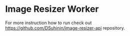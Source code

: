 # Image Resizer Worker

For more instruction how to run check out https://github.com/DSuhinin/image-resizer-api repository.
